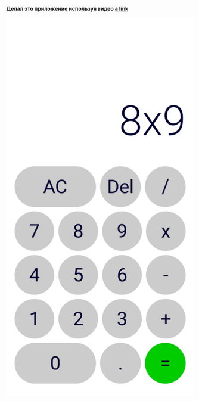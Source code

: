 
**Делал это приложение используя видео [a link](https://www.youtube.com/watch?v=-aTcFJWxEQA&t=124s)**

![logs](https://github.com/MishaNikolaev/MyCalculator/blob/master/calculator.jpg)
